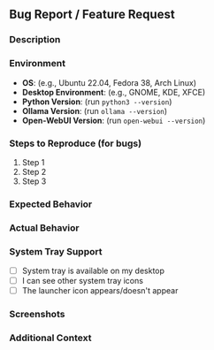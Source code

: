 ## Bug Report / Feature Request

### Description
<!-- Describe the issue or feature request clearly -->

### Environment
- **OS**: (e.g., Ubuntu 22.04, Fedora 38, Arch Linux)
- **Desktop Environment**: (e.g., GNOME, KDE, XFCE)
- **Python Version**: (run `python3 --version`)
- **Ollama Version**: (run `ollama --version`)
- **Open-WebUI Version**: (run `open-webui --version`)

### Steps to Reproduce (for bugs)
1. Step 1
2. Step 2
3. Step 3

### Expected Behavior
<!-- What should happen -->

### Actual Behavior
<!-- What actually happens -->

### System Tray Support
- [ ] System tray is available on my desktop
- [ ] I can see other system tray icons
- [ ] The launcher icon appears/doesn't appear

### Screenshots
<!-- If applicable, add screenshots to help explain your problem -->

### Additional Context
<!-- Any other relevant information -->